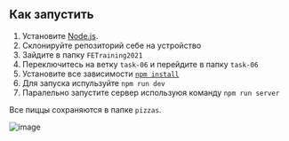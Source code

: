 ## Как запустить

1. Установите [Node.js](https://nodejs.org/en/download/).
2. Склонируйте репозиторий себе на устройство  
4. Зайдите в папку `FETraining2021`
5. Переключитесь на ветку `task-06` и перейдите в папку `task-06`
5. Установите все зависимости [`npm install`](https://docs.npmjs.com/cli/install)  
6. Для запуска испульзуйте `npm run dev`
7. Паралельно запустите сервер используюя команду `npm run server`

Все пиццы сохраняются в папке `pizzas`.

![image](https://user-images.githubusercontent.com/60567379/145673262-6d7266bd-aa4c-4aa7-a240-2bbfd4c56f93.png)

